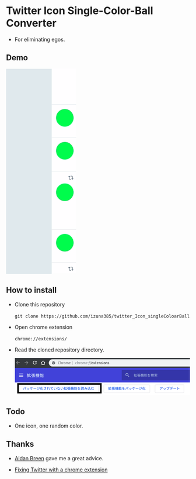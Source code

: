 # Twitter Icon Single-Color-Ball Converter
* For eliminating egos.

## Demo
![demo](./img/demo.gif)

## How to install
* Clone this repository

  `git clone https://github.com/izuna385/twitter_Icon_singleColoarBall`

* Open chrome extension

  `chrome://extensions/`

* Read the cloned repository directory.

  ![desc](./img/desc2.png)

## Todo
* One icon, one random color.

## Thanks
* [Aidan Breen](https://medium.com/@aidobreen) gave me a great advice.

* [Fixing Twitter with a chrome extension](https://medium.com/@aidobreen/fixing-twitter-with-a-chrome-extension-1f53320f5a01)

